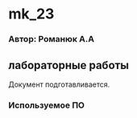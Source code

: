 # mk_23

### Автор: Романюк А.А

## лабораторные работы 

Документ подготавливается.

### Используемое ПО
